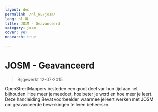 ```yaml
---
layout: doc
permalink: /nl_NL/josm/
lang: nl_NL
title: JOSM - Geavanceerd
category: josm
cover: yes
nosearch: true

---
```


JOSM - Geavanceerd
================

> Bijgewerkt 12-07-2015  

OpenStreetMappers besteden een groot deel van hun tijd aan het bijhouden. Hoe meer je
meedoet, hoe beter je word en hoe meer je leert. Deze handleiding
Bevat voorbeelden waarmee je leert werken met JOSM om geavanceerde bewerkingen te leren beheersen.
